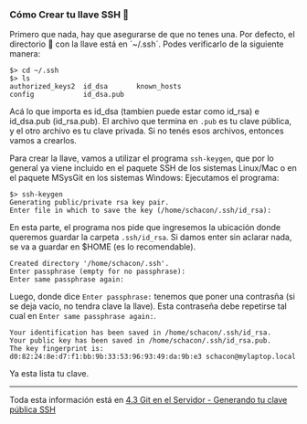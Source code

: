 ### Cómo Crear tu llave SSH 🔑

Primero que nada, hay que asegurarse de que no tenes una. Por defecto, el directorio 📁 con la llave
está en ´~/.ssh´. Podes verificarlo de la siguiente manera:


```
$> cd ~/.ssh
$> ls
authorized_keys2  id_dsa       known_hosts
config            id_dsa.pub
```

Acá lo que importa es id_dsa (tambien puede estar como id_rsa) e id_dsa.pub (id_rsa.pub). El archivo que termina
en ``.pub`` es tu clave pública, y el otro archivo es tu clave privada. Si no tenés esos archivos,
entonces vamos a crearlos.

Para crear la llave, vamos a utilizar el programa ``ssh-keygen``, que por lo general ya viene incluido en el paquete SSH de los sistemas Linux/Mac o en el paquete MSysGit en los sistemas Windows:
Ejecutamos el programa:

```
$> ssh-keygen
Generating public/private rsa key pair.
Enter file in which to save the key (/home/schacon/.ssh/id_rsa):
```
En esta parte, el programa nos pide que ingresemos la ubicación donde queremos guardar la carpeta ``.ssh/id_rsa``. Si damos enter sin aclarar nada, se va a guardar en $HOME (es lo recomendable).

```
Created directory '/home/schacon/.ssh'.
Enter passphrase (empty for no passphrase):
Enter same passphrase again:
```
Luego, donde dice ``Enter passphrase:`` tenemos que poner una contrasña (si se deja vacío, no tendra clave la llave). Esta contraseña debe repetirse tal cual en ``Enter same passphrase again:``.

```
Your identification has been saved in /home/schacon/.ssh/id_rsa.
Your public key has been saved in /home/schacon/.ssh/id_rsa.pub.
The key fingerprint is:
d0:82:24:8e:d7:f1:bb:9b:33:53:96:93:49:da:9b:e3 schacon@mylaptop.local
```
Ya esta lista tu clave.
***
Toda esta información está en [4.3 Git en el Servidor - Generando tu clave pública SSH](https://git-scm.com/book/es/v2/Git-en-el-Servidor-Generando-tu-clave-p%C3%BAblica-SSH)



